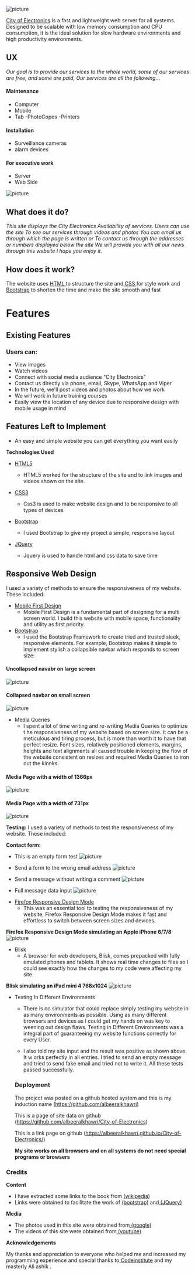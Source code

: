 ![picture](https://a.top4top.net/p_1010vmsd71.jpg)

 <a href="https://albeeralkhawri.github.io/City-of-Electronics/">City of Electronics</a> Is a fast and lightweight web server for all systems.
Designed to be scalable with low memory consumption and CPU consumption,
it is the ideal solution for slow hardware environments and high productivity environments.

## UX

_Our goal is to provide our services to the whole world,
some of our services are free,
 and some are paid,
Our services are all the following_...

#### Maintenance

 - Computer 
 - Mobile 
 - Tab
 -PhotoCopes
 -Printers
#### Installation
- Surveillance cameras
- alarm devices
#### For executive work
- Server 
- Web Side


![picture](https://e.top4top.net/p_101003u4d1.png)

## What does it do?

_This site displays the City Electronics
Availability of services. Users can use the site
To see our services through videos and photos
You can email us through which the page is written or
To contact us through the addresses or numbers displayed below the site
We will provide you with all our news through this website
I hope you enjoy it_.

## How does it work?
The website uses <a href="https://html.com/"> HTML </a> to structure the site
and<a href="https://www.free-css.com"> CSS </a> for style work
and <a href="http://getbootstrap.com/">Bootstrap</a> to shorten the time and make the site smooth and fast

# Features
## Existing Features
### Users can:
- View images
- Watch videos
- Connect with social media audience "City Electronics"
- Contact us directly via phone, email, Skype, WhatsApp and Viper
- In the future, we'll post videos and photos about how we work
- We will work in future training courses
- Easily view the location of any device due to responsive design with mobile usage in mind

## Features Left to Implement

 - An easy and simple website you can get everything you want easily

**Technologies Used**

 * <a href="https://en.wikipedia.org/wiki/HTML5">HTML5</a>
 
    * HTML5 worked for the structure of the site
and to link images and videos shown on the site.

* <a href="https://de.wikipedia.org/wiki/CSS3">CSS3</a>
   * Css3 is used to make website design and to be responsive to
    all types of devices

 * <a href="https://de.wikipedia.org/wiki/Bootstrap_(Framework)/"> Bootstrap </a>
   * I used Bootstrap to give my project a simple,
     responsive layout
* <a href="https://de.wikipedia.org/wiki/JQuery">JQuery</a>

  * Jquery is used to handle html and css data to save time

## Responsive Web Design
I used a variety of methods to ensure the responsiveness of my website.
These included:
* <a href="https://en.ryte.com/wiki/Mobile_First"> Mobile First Design </a>
  * Mobile First Design is a fundamental part of designing for a multi screen world. I build this website with mobile space,
    functionality and utility as first priority.
* <a href="http://getbootstrap.com/">Bootstrap</a>
  * I used the Bootstrap Framework to create tried and trusted sleek,
   responsive elements. For example, Bootstrap makes it simple to implement stylish
   a collapsible navbar which responds to screen size:
  
#### Uncollapsed navabr on large screen
![picture](https://c.top4top.net/p_1000e5l2p1.png)
#### Collapsed navbar on small screen
![picture](https://f.top4top.net/p_1000djdze1.png)
* Media Queries
  * I spent a lot of time writing and re-writing Media Queries to optimize t
   he responsiveness of my website based on screen size. It can be a meticulous and tiring process,
   but is more than worth it to have that perfect resize. Font sizes, relatively positioned elements, 
   margins, heights and text alignments all caused trouble in keeping the flow of the website
   consistent 
   on resizes and required Media Queries to iron out the kinnks. 

#### Media Page with a width of 1366px
![picture](https://b.top4top.net/p_10009ytxe1.png)
#### Media Page with a width of 731px
![picture](https://e.top4top.net/p_10001m2wu1.png)

**Testing:**
I used a variety of methods to test the responsiveness of my website. These included:

**Contact form:**

   - This is an empty form test
   ![picture](https://d.top4top.net/p_1011n3e5n1.png)

   - Send a form to the wrong email address
    ![picture](https://b.top4top.net/p_1011qug7j1.png)

   - Send a message without writing a comment
     ![picture](https://e.top4top.net/p_1011g4dtk1.png)

   - Full message data input
     ![picture](https://f.top4top.net/p_1011icqxv1.png)


 * <a href="https://developer.mozilla.org/en-US/docs/Tools/Responsive_Design_Mode">Firefox Responsive Design Mode</a>
   * This was an essential tool to testing the responsiveness of my website, 
    Firefox Responsive Design Mode makes
    it fast and effortless to switch between screen sizes and devices.

**Firefox Responsive Design Mode simulating an Apple iPhone 6/7/8**
![picture](https://a.top4top.net/p_10003ea1h1.png)

* Blisk
  * A browser for web developers, Blisk, comes prepacked with fully emulated phones and tablets.
   It shows real time changes to files so I could see exactly how the changes
   to my code were affecting my site. 

**Blisk simulating an iPad mini 4 768x1024**
![picture](https://f.top4top.net/p_1000rka051.png)

* Testing In Different Environments
  * There is no simulator that could replace simply testing my website in as many 
   environments as possible. Using as many different browsers and devices as I could 
   get my hands on was key to weening out design flaws. Testing in Different Environments
   was a integral part of guaranteeing my website functions 
   correctly for every User.

  * I also told my site input and the result was positive as shown above. It w
  orks perfectly in all entries. I tried to send an empty message and tried to send 
  fake email and tried not to write it. All these tests passed successfully.

  ### Deployment
  
  The project was posted on a github hosted system and this is
  my induction name (https://github.com/albeeralkhawri)
  
  This is a page of site data on github (https://github.com/albeeralkhawri/City-of-Electronics)
  
  This is a link page on github (https://albeeralkhawri.github.io/City-of-Electronics/)
  
  **My site works on all browsers and on all systems do not need special programs or browsers**
 
### Credits

 **Content**
  - I have extracted some links to the book from <a href="https://www.wikipedia.org/"> (wikipedia)</a>
  - Links were obtained to facilitate the work of <a href="http://getbootstrap.com/">(bootstrap)</a> and<a href="https://jquery.com/"> (JQuery)</a>
  
**Media**

- The photos used in this site were obtained from<a href="https://www.google.com/"> (google)</a>
- The videos of this site were obtained from<a href="https://www.youtube.com"> (youtube)</a>

**Acknowledgements**

My thanks and appreciation to everyone who helped me and increased my programming 
experience and special thanks to<a href="https://courses.codeinstitute.net/program/FullstackWebDeveloper"> Codeinstitute</a> and my masterly Ali ashik .
